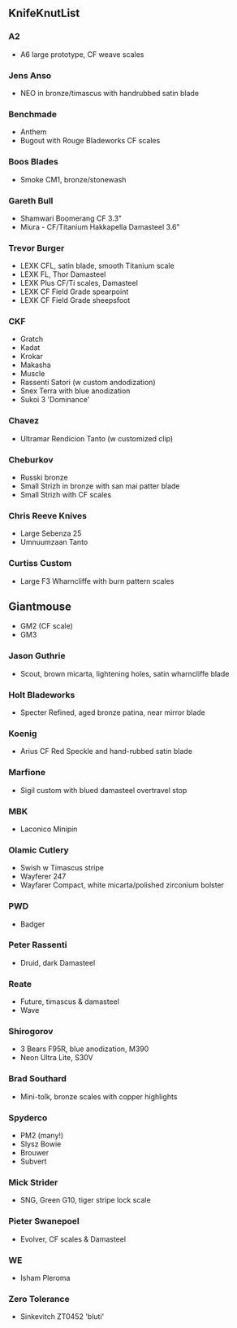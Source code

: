 ## KnifeKnutList

### A2
* A6 large prototype, CF weave scales 

### Jens Anso
* NEO in bronze/timascus with handrubbed satin blade

### Benchmade
* Anthem
* Bugout with Rouge Bladeworks CF scales

### Boos Blades
* Smoke CM1, bronze/stonewash

### Gareth Bull
* Shamwari Boomerang CF 3.3"
* Miura - CF/Titanium Hakkapella Damasteel 3.6" 

### Trevor Burger
* LEXK CFL, satin blade, smooth Titanium scale
* LEXK FL, Thor Damasteel
* LEXK Plus CF/Ti scales, Damasteel
* LEXK CF Field Grade spearpoint
* LEXK CF Field Grade sheepsfoot

### CKF
* Gratch
* Kadat
* Krokar
* Makasha
* Muscle
* Rassenti Satori (w custom andodization)
* Snex Terra with blue anodization
* Sukoi 3 'Dominance'

### Chavez
* Ultramar Rendicion Tanto (w customized clip)

### Cheburkov
* Russki bronze
* Small Strizh in bronze with san mai patter blade
* Small Strizh with CF scales

### Chris Reeve Knives
* Large Sebenza 25
* Umnuumzaan Tanto

### Curtiss Custom
* Large F3 Wharncliffe with burn pattern scales

## Giantmouse
* GM2 (CF scale)
* GM3

### Jason Guthrie
* Scout, brown micarta, lightening holes, satin wharncliffe blade

### Holt Bladeworks
* Specter Refined, aged bronze patina, near mirror blade

### Koenig
* Arius CF Red Speckle and hand-rubbed satin blade

### Marfione
* Sigil custom with blued damasteel overtravel stop

### MBK
* Laconico Minipin

### Olamic Cutlery
* Swish w Timascus stripe
* Wayferer 247
* Wayfarer Compact, white micarta/polished zirconium bolster

### PWD
* Badger

### Peter Rassenti
* Druid, dark Damasteel

### Reate
* Future, timascus & damasteel
* Wave

### Shirogorov
* 3 Bears F95R, blue anodization, M390
* Neon Ultra Lite, S30V

### Brad Southard
* Mini-tolk, bronze scales with copper highlights

### Spyderco
* PM2 (many!)
* Slysz Bowie
* Brouwer
* Subvert

### Mick Strider
* SNG, Green G10, tiger stripe lock scale

### Pieter Swanepoel
* Evolver, CF scales & Damasteel

### WE
* Isham Pleroma

### Zero Tolerance
* Sinkevitch ZT0452 'bluti'


